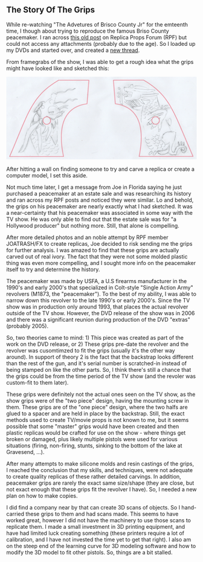 ## The Story Of The Grips

While re-watching "The Advetures of Brisco County Jr" for the emteenth time,
I though about trying to reproduce the famous Briso County peacemaker.
I ran across
[this old post](https://www.therpf.com/forums/threads/brisco-county-jr-peacemaker.76110/)
on Replica Props Forum (RPF) but could not access any attachments (probably due to the age).
So I loaded up my DVDs and started over, and created a
[new thread](https://www.therpf.com/forums/threads/brisco-county-jr-peacemaker-grips.358560/).

From framegrabs of the show, I was able to get a rough idea what the grips
might have looked like and sketched this:

![sketch of grips](pics/brisco-grips-sketch-1.png)

After hitting a wall on finding someone to try and carve
a replica or create a computer model, I set this aside.

Not much time later, I get a message from Joe in Florida saying he just
purchased a peacemaker at an estate sale and was researching its
history and ran across my RPF posts and noticed they were similar.
Lo and behold, the grips on his peacemaker are nearly exactly what
I had sketched. It was a near-certainty that his peacemaker was
associated in some way with the TV show. He was only able to find out
that the estate sale was for "a Hollywood producer" but nothing more.
Still, that alone is compelling.

After more detailed photos and an noble attempt by RPF member JOATRASH/FX
to create replicas,
Joe decided to risk sending me the grips for further analysis.
I was amazed to find that these grips are actually carved out of real ivory.
The fact that they were not some molded plastic thing was even more
compelling, and I sought more info on the peacemaker itself to try
and determine the history.

The peacemaker was made by USFA, a U.S firearms manufacturer in the 1990's
and early 2000's that specialized in Colt-style "Single Action Army"
revolvers (M1873, the "peacemaker"). To the best of my ability, I was able to narrow
down this revolver to the late 1990's or early 2000's. Since the TV show was
in production only around 1993, that places the actual revolver outside of the TV show.
However, the DVD release of the show was in 2006 and there was a significant reunion
during production of the DVD "extras" (probably 2005).

So, two theories came to mind: 1) This piece was created as part of the
work on the DVD release, or 2) These grips pre-date the revolver and the revolver
was cusomtimzed to fit the grips (usually it's the other way around).
In support of theory 2 is the fact that the backstrap looks different than
the rest of the gun, and it's serial number is scratched-in instead of being stamped
on like the other parts. So, I think there's still a chance that the grips
could be from the time period of the TV show
(and the revoler was custom-fit to them later).

These grips were definitely not the actual ones seen on the TV show, as
the show grips were of the "two piece" design, having the mounting screw in them.
These grips are of the "one piece" design, where the two halfs are glued to 
a spacer and are held in place by the backstrap. Still, the exact methods used
to create TV/movie props is not known to me, but it seems possible that
some "master" grips would have been created and then plastic replicas would be
crafted for use on the show - where things get broken or damaged, plus likely
multiple pistols were used for various situations
(firing, non-firing, stunts, sinking to the bottom of the lake at Gravesend, ...).

After many attempts to make silicone molds and resin castings of the grips,
I reached the conclusion that my skills, and techniques, were not adequate
to create quality replicas of these rather detailed carvings. In addition,
peacemaker grips are rarely the exact same size/shape (they are close, but
not exact enough that these grips fit the revolver I have). So, I needed
a new plan on how to make copies.

I did find a company near by that can create 3D scans of objects. So I hand-carried
these grips to them and had scans made. This seems to have worked great,
however I did not have the machinery to use those scans to replicate them.
I made a small investment in 3D printing equipment, and have had limited
luck creating something (these printers require a lot of calibration,
and I have not invested the time yet to get that right). I also am
on the steep end of the learning curve for 3D modeling software and how
to modify the 3D model to fit other pistols. So, things are a bit
stalled.
